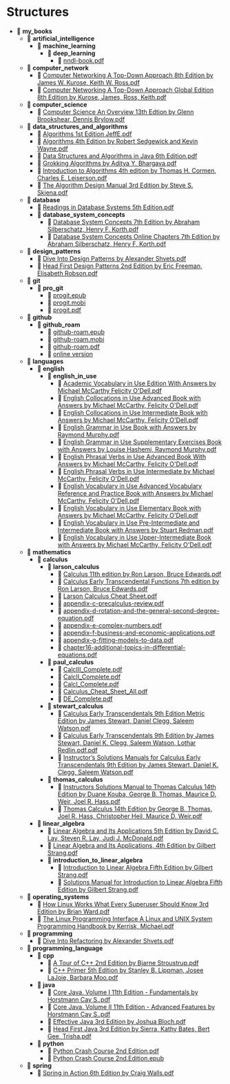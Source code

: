 # Structures

- 📂 __my\_books__
   - 📂 __artificial\_intelligence__
     - 📂 __machine\_learning__
       - 📂 __deep\_learning__
         - 📄 [nndl\-book.pdf](artificial_intelligence/machine_learning/deep_learning/nndl-book.pdf)
   - 📂 __computer\_network__
     - 📄 [Computer Networking A Top\-Down Approach 8th Edition by James W. Kurose, Keith W. Ross.pdf](computer_network/Computer%20Networking%20A%20Top-Down%20Approach%208th%20Edition%20by%20James%20W.%20Kurose%2C%20Keith%20W.%20Ross.pdf)
     - 📄 [Computer Networking A Top\-Down Approach Global Edition 8th Edition by Kurose, James, Ross, Keith.pdf](computer_network/Computer%20Networking%20A%20Top-Down%20Approach%20Global%20Edition%208th%20Edition%20by%20Kurose%2C%20James%2C%20Ross%2C%20Keith.pdf)
   - 📂 __computer\_science__
     - 📄 [Computer Science An Overview 13th Edtion by Glenn Brookshear, Dennis Brylow.pdf](computer_science/Computer%20Science%20An%20Overview%2013th%20Edtion%20by%20Glenn%20Brookshear%2C%20Dennis%20Brylow.pdf)
   - 📂 __data\_structures\_and\_algorithms__
     - 📄 [Algorithms 1st Edition JeffE.pdf](data_structures_and_algorithms/Algorithms%201st%20Edition%20JeffE.pdf)
     - 📄 [Algorithms 4th Edition by Robert Sedgewick and Kevin Wayne.pdf](data_structures_and_algorithms/Algorithms%204th%20Edition%20by%20Robert%20Sedgewick%20and%20Kevin%20Wayne.pdf)
     - 📄 [Data Structures and Algorithms in Java 6th Edition.pdf](data_structures_and_algorithms/Data%20Structures%20and%20Algorithms%20in%20Java%206th%20Edition.pdf)
     - 📄 [Grokking Algorithms by Aditya Y. Bhargava.pdf](data_structures_and_algorithms/Grokking%20Algorithms%20by%20Aditya%20Y.%20Bhargava.pdf)
     - 📄 [Introduction to Algorithms 4th edition by Thomas H. Cormen, Charles E. Leiserson.pdf](data_structures_and_algorithms/Introduction%20to%20Algorithms%204th%20edition%20by%20Thomas%20H.%20Cormen%2C%20Charles%20E.%20Leiserson.pdf)
     - 📄 [The Algorithm Design Manual 3rd Edition by Steve S. Skiena.pdf](data_structures_and_algorithms/The%20Algorithm%20Design%20Manual%203rd%20Edition%20by%20Steve%20S.%20Skiena.pdf)
   - 📂 __database__
     - 📄 [Readings in Database Systems 5th Edition.pdf](database/Readings%20in%20Database%20Systems%205th%20Edition.pdf)
     - 📂 __database\_system\_concepts__
       - 📄 [Database System Concepts 7th Edition by Abraham Silberschatz, Henry F. Korth.pdf](database/database_system_concepts/Database%20System%20Concepts%207th%20Edition%20by%20Abraham%20Silberschatz%2C%20Henry%20F.%20Korth.pdf)
       - 📄 [Database System Concepts Online Chapters 7th Edition by Abraham Silberschatz, Henry F. Korth.pdf](database/database_system_concepts/Database%20System%20Concepts%20Online%20Chapters%207th%20Edition%20by%20Abraham%20Silberschatz%2C%20Henry%20F.%20Korth.pdf)
   - 📂 __design\_patterns__
     - 📄 [Dive Into Design Patterns by Alexander Shvets.pdf](design_patterns/Dive%20Into%20Design%20Patterns%20by%20Alexander%20Shvets.pdf)
     - 📄 [Head First Design Patterns 2nd Edition by Eric Freeman, Elisabeth Robson.pdf](design_patterns/Head%20First%20Design%20Patterns%202nd%20Edition%20by%20Eric%20Freeman%2C%20Elisabeth%20Robson.pdf)
   - 📂 __git__
     - 📂 __pro\_git__
       - 📄 [progit.epub](git/pro_git/progit.epub)
       - 📄 [progit.mobi](git/pro_git/progit.mobi)
       - 📄 [progit.pdf](git/pro_git/progit.pdf)
   - 📂 __github__
     - 📂 __github\_roam__
       - 📄 [github\-roam.epub](github/github_roam/github-roam.epub)
       - 📄 [github\-roam.mobi](github/github_roam/github-roam.mobi)
       - 📄 [github\-roam.pdf](github/github_roam/github-roam.pdf)
       - 📄 [online version](github/github_roam/online%20version)
   - 📂 __languages__
     - 📂 __english__
       - 📂 __english\_in\_use__
         - 📄 [Academic Vocabulary in Use Edition With Answers by Michael McCarthy Felicity O'Dell.pdf](languages/english/english_in_use/Academic%20Vocabulary%20in%20Use%20Edition%20With%20Answers%20by%20Michael%20McCarthy%20Felicity%20O'Dell.pdf)
         - 📄 [English Collocations in Use Advanced Book with Answers by Michael McCarthy, Felicity O'Dell.pdf](languages/english/english_in_use/English%20Collocations%20in%20Use%20Advanced%20Book%20with%20Answers%20by%20Michael%20McCarthy%2C%20Felicity%20O'Dell.pdf)
         - 📄 [English Collocations in Use Intermediate Book with Answers by Michael McCarthy, Felicity O'Dell.pdf](languages/english/english_in_use/English%20Collocations%20in%20Use%20Intermediate%20Book%20with%20Answers%20by%20Michael%20McCarthy%2C%20Felicity%20O'Dell.pdf)
         - 📄 [English Grammar in Use Book with Answers by Raymond Murphy.pdf](languages/english/english_in_use/English%20Grammar%20in%20Use%20Book%20with%20Answers%20by%20Raymond%20Murphy.pdf)
         - 📄 [English Grammar in Use Supplementary Exercises Book with Answers by Louise Hashemi, Raymond Murphy.pdf](languages/english/english_in_use/English%20Grammar%20in%20Use%20Supplementary%20Exercises%20Book%20with%20Answers%20by%20Louise%20Hashemi%2C%20Raymond%20Murphy.pdf)
         - 📄 [English Phrasal Verbs in Use Advanced Book With Answers by Michael McCarthy, Felicity O'Dell.pdf](languages/english/english_in_use/English%20Phrasal%20Verbs%20in%20Use%20Advanced%20Book%20With%20Answers%20by%20Michael%20McCarthy%2C%20Felicity%20O'Dell.pdf)
         - 📄 [English Phrasal Verbs in Use Intermediate by Michael McCarthy, Felicity O'Dell.pdf](languages/english/english_in_use/English%20Phrasal%20Verbs%20in%20Use%20Intermediate%20by%20Michael%20McCarthy%2C%20Felicity%20O'Dell.pdf)
         - 📄 [English Vocabulary in Use Advanced Vocabulary Reference and Practice Book with Answers by Michael McCarthy, Felicity O'Dell.pdf](languages/english/english_in_use/English%20Vocabulary%20in%20Use%20Advanced%20Vocabulary%20Reference%20and%20Practice%20Book%20with%20Answers%20by%20Michael%20McCarthy%2C%20Felicity%20O'Dell.pdf)
         - 📄 [English Vocabulary in Use Elementary Book with Answers by Michael McCarthy, Felicity O'Dell.pdf](languages/english/english_in_use/English%20Vocabulary%20in%20Use%20Elementary%20Book%20with%20Answers%20by%20Michael%20McCarthy%2C%20Felicity%20O'Dell.pdf)
         - 📄 [English Vocabulary in Use Pre\-Intermediate and Intermediate Book with Answers by Stuart Redman.pdf](languages/english/english_in_use/English%20Vocabulary%20in%20Use%20Pre-Intermediate%20and%20Intermediate%20Book%20with%20Answers%20by%20Stuart%20Redman.pdf)
         - 📄 [English Vocabulary in Use Upper\-Intermediate Book with Answers by Michael McCarthy, Felicity O'Dell.pdf](languages/english/english_in_use/English%20Vocabulary%20in%20Use%20Upper-Intermediate%20Book%20with%20Answers%20by%20Michael%20McCarthy%2C%20Felicity%20O'Dell.pdf)
   - 📂 __mathematics__
     - 📂 __calculus__
       - 📂 __larson\_calculus__
         - 📄 [Calculus 11th edition by Ron Larson, Bruce Edwards.pdf](mathematics/calculus/larson_calculus/Calculus%2011th%20edition%20by%20Ron%20Larson%2C%20Bruce%20Edwards.pdf)
         - 📄 [Calculus Early Transcendental Functions 7th edition by Ron Larson, Bruce Edwards.pdf](mathematics/calculus/larson_calculus/Calculus%20Early%20Transcendental%20Functions%207th%20edition%20by%20Ron%20Larson%2C%20Bruce%20Edwards.pdf)
         - 📄 [Larson Calculus Cheat Sheet.pdf](mathematics/calculus/larson_calculus/Larson%20Calculus%20Cheat%20Sheet.pdf)
         - 📄 [appendix\-c\-precalculus\-review.pdf](mathematics/calculus/larson_calculus/appendix-c-precalculus-review.pdf)
         - 📄 [appendix\-d\-rotation\-and\-the\-general\-second\-degree\-equation.pdf](mathematics/calculus/larson_calculus/appendix-d-rotation-and-the-general-second-degree-equation.pdf)
         - 📄 [appendix\-e\-complex\-numbers.pdf](mathematics/calculus/larson_calculus/appendix-e-complex-numbers.pdf)
         - 📄 [appendix\-f\-business\-and\-economic\-applications.pdf](mathematics/calculus/larson_calculus/appendix-f-business-and-economic-applications.pdf)
         - 📄 [appendix\-g\-fitting\-models\-to\-data.pdf](mathematics/calculus/larson_calculus/appendix-g-fitting-models-to-data.pdf)
         - 📄 [chapter16\-additional\-topics\-in\-differential\-equations.pdf](mathematics/calculus/larson_calculus/chapter16-additional-topics-in-differential-equations.pdf)
       - 📂 __paul\_calculus__
         - 📄 [CalcIII\_Complete.pdf](mathematics/calculus/paul_calculus/CalcIII_Complete.pdf)
         - 📄 [CalcII\_Complete.pdf](mathematics/calculus/paul_calculus/CalcII_Complete.pdf)
         - 📄 [CalcI\_Complete.pdf](mathematics/calculus/paul_calculus/CalcI_Complete.pdf)
         - 📄 [Calculus\_Cheat\_Sheet\_All.pdf](mathematics/calculus/paul_calculus/Calculus_Cheat_Sheet_All.pdf)
         - 📄 [DE\_Complete.pdf](mathematics/calculus/paul_calculus/DE_Complete.pdf)
       - 📂 __stewart\_calculus__
         - 📄 [Calculus Early Transcendentals 9th Edition Metric Edition by James Stewart, Daniel Clegg, Saleem Watson.pdf](mathematics/calculus/stewart_calculus/Calculus%20Early%20Transcendentals%209th%20Edition%20Metric%20Edition%20by%20James%20Stewart%2C%20Daniel%20Clegg%2C%20Saleem%20Watson.pdf)
         - 📄 [Calculus Early Transcendentals 9th Edition by James Stewart, Daniel K. Clegg, Saleem Watson, Lothar Redlin.pdf.pdf](mathematics/calculus/stewart_calculus/Calculus%20Early%20Transcendentals%209th%20Edition%20by%20James%20Stewart%2C%20Daniel%20K.%20Clegg%2C%20Saleem%20Watson%2C%20Lothar%20Redlin.pdf.pdf)
         - 📄 [Instructor’s Solutions Manuals for Calculus Early Transcendentals 9th Edition by James Stewart, Daniel K. Clegg, Saleem Watson.pdf](mathematics/calculus/stewart_calculus/Instructor%E2%80%99s%20Solutions%20Manuals%20for%20Calculus%20Early%20Transcendentals%209th%20Edition%20by%20James%20Stewart%2C%20Daniel%20K.%20Clegg%2C%20Saleem%20Watson.pdf)
       - 📂 __thomas\_calculus__
         - 📄 [Instructors Solutions Manual to Thomas Calculus 14th Edition by Duane Kouba, George B. Thomas, Maurice D. Weir, Joel R. Hass.pdf](mathematics/calculus/thomas_calculus/Instructors%20Solutions%20Manual%20to%20Thomas%20Calculus%2014th%20Edition%20by%20Duane%20Kouba%2C%20George%20B.%20Thomas%2C%20Maurice%20D.%20Weir%2C%20Joel%20R.%20Hass.pdf)
         - 📄 [Thomas Calculus 14th Edition by George B. Thomas, Joel R. Hass, Christopher Heil, Maurice D. Weir.pdf](mathematics/calculus/thomas_calculus/Thomas%20Calculus%2014th%20Edition%20by%20George%20B.%20Thomas%2C%20Joel%20R.%20Hass%2C%20Christopher%20Heil%2C%20Maurice%20D.%20Weir.pdf)
     - 📂 __linear\_algebra__
       - 📄 [Linear Algebra and Its Applications 5th Edition by David C. Lay, Steven R. Lay, Judi J. McDonald.pdf](mathematics/linear_algebra/Linear%20Algebra%20and%20Its%20Applications%205th%20Edition%20by%20David%20C.%20Lay%2C%20Steven%20R.%20Lay%2C%20Judi%20J.%20McDonald.pdf)
       - 📄 [Linear Algebra and Its Applications, 4th Edition by Gilbert Strang.pdf](mathematics/linear_algebra/Linear%20Algebra%20and%20Its%20Applications%2C%204th%20Edition%20by%20Gilbert%20Strang.pdf)
       - 📂 __introduction\_to\_linear\_algebra__
         - 📄 [Introduction to Linear Algebra Fifth Edition by Gilbert Strang.pdf](mathematics/linear_algebra/introduction_to_linear_algebra/Introduction%20to%20Linear%20Algebra%20Fifth%20Edition%20by%20Gilbert%20Strang.pdf)
         - 📄 [Solutions Manual for Introduction to Linear Algebra Fifth Edition by Gilbert Strang.pdf](mathematics/linear_algebra/introduction_to_linear_algebra/Solutions%20Manual%20for%20Introduction%20to%20Linear%20Algebra%20Fifth%20Edition%20by%20Gilbert%20Strang.pdf)
   - 📂 __operating\_systems__
     - 📄 [How Linux Works What Every Superuser Should Know 3rd Edition by Brian Ward.pdf](operating_systems/How%20Linux%20Works%20What%20Every%20Superuser%20Should%20Know%203rd%20Edition%20by%20Brian%20Ward.pdf)
     - 📄 [The Linux Programming Interface A Linux and UNIX System Programming Handbook by Kerrisk, Michael.pdf](operating_systems/The%20Linux%20Programming%20Interface%20A%20Linux%20and%20UNIX%20System%20Programming%20Handbook%20by%20Kerrisk%2C%20Michael.pdf)
   - 📂 __programming__
     - 📄 [Dive Into Refactoring by Alexander Shvets.pdf](programming/Dive%20Into%20Refactoring%20by%20Alexander%20Shvets.pdf)
   - 📂 __programming\_language__
     - 📂 __cpp__
       - 📄 [A Tour of C++ 2nd Edition by Bjarne Stroustrup.pdf](programming_language/cpp/A%20Tour%20of%20C%2B%2B%202nd%20Edition%20by%20Bjarne%20Stroustrup.pdf)
       - 📄 [C++ Primer 5th Edition by Stanley B. Lippman, Josee LaJoie, Barbara Moo.pdf](programming_language/cpp/C%2B%2B%20Primer%205th%20Edition%20by%20Stanley%20B.%20Lippman%2C%20Josee%20LaJoie%2C%20Barbara%20Moo.pdf)
     - 📂 __java__
       - 📄 [Core Java. Volume I 11th Edition \- Fundamentals by Horstmann Cay S..pdf](programming_language/java/Core%20Java.%20Volume%20I%2011th%20Edition%20-%20Fundamentals%20by%20Horstmann%20Cay%20S..pdf)
       - 📄 [Core Java. Volume II 11th Edition \- Advanced Features by Horstmann Cay S..pdf](programming_language/java/Core%20Java.%20Volume%20II%2011th%20Edition%20-%20Advanced%20Features%20by%20Horstmann%20Cay%20S..pdf)
       - 📄 [Effective Java 3rd Edition by Joshua Bloch.pdf](programming_language/java/Effective%20Java%203rd%20Edition%20by%20Joshua%20Bloch.pdf)
       - 📄 [Head First Java 3rd Edition by Sierra, Kathy  Bates, Bert  Gee, Trisha.pdf](programming_language/java/Head%20First%20Java%203rd%20Edition%20by%20Sierra%2C%20Kathy%20%20Bates%2C%20Bert%20%20Gee%2C%20Trisha.pdf)
     - 📂 __python__
       - 📄 [Python Crash Course 2nd Edition.pdf](programming_language/python/Python%20Crash%20Course%202nd%20Edition.pdf)
       - 📄 [Python Crash Course 2nd.Edition.epub](programming_language/python/Python%20Crash%20Course%202nd.Edition.epub)
   - 📂 __spring__
     - 📄 [Spring in Action 6th Edition by Craig Walls.pdf](spring/Spring%20in%20Action%206th%20Edition%20by%20Craig%20Walls.pdf)

